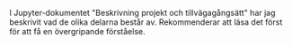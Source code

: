 I Jupyter-dokumentet "Beskrivning projekt och tillvägagångsätt" har jag beskrivit vad de olika delarna består av. Rekommenderar att läsa det först för att få en övergripande förståelse.
